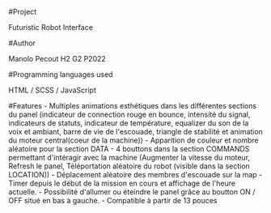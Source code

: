 #Project

Futuristic Robot Interface

#Author

Manolo Pecout H2 G2 P2022

#Programming languages ​​used

HTML / SCSS / JavaScript

#Features
    - Multiples animations esthétiques dans les différentes sections du panel (indicateur de connection rouge en bounce, intensité du signal, indicateurs de statuts, indicateur de température, equalizer du son de la voix et ambiant, barre de vie de l'escouade, triangle de stabilité et animation du moteur central(coeur de la machine))
    - Apparition de couleur et nombre aléatoire pour la section DATA
    - 4 bouttons dans la section COMMANDS permettant d'intéragir avec la machine (Augmenter la vitesse du moteur, Refresh le panel, Téléportation aléatoire du robot (visible dans la section LOCATION))
    - Déplacement aléatoire des membres d'escouade sur la map 
    - Timer depuis le début de la mission en cours et affichage de l'heure actuelle.
    - Possibilité d'allumer ou éteindre le panel grâce au boutton ON / OFF situé en bas à gauche.
    - Compatible à partir de 13 pouces